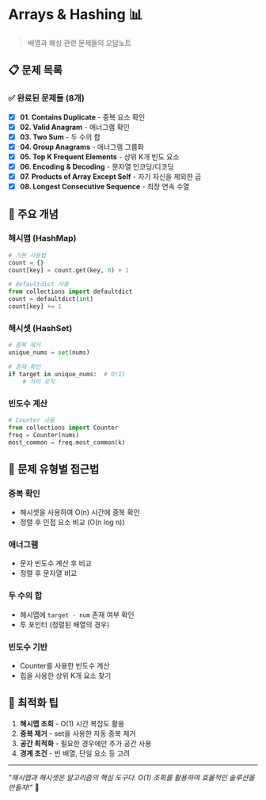 # Arrays & Hashing 📊

> 배열과 해싱 관련 문제들의 오답노트

## 📋 문제 목록

### ✅ **완료된 문제들** (8개)
- [x] **01. Contains Duplicate** - 중복 요소 확인
- [x] **02. Valid Anagram** - 애너그램 확인
- [x] **03. Two Sum** - 두 수의 합
- [x] **04. Group Anagrams** - 애너그램 그룹화
- [x] **05. Top K Frequent Elements** - 상위 K개 빈도 요소
- [x] **06. Encoding & Decoding** - 문자열 인코딩/디코딩
- [x] **07. Products of Array Except Self** - 자기 자신을 제외한 곱
- [x] **08. Longest Consecutive Sequence** - 최장 연속 수열

## 🔧 주요 개념

### **해시맵 (HashMap)**
```python
# 기본 사용법
count = {}
count[key] = count.get(key, 0) + 1

# defaultdict 사용
from collections import defaultdict
count = defaultdict(int)
count[key] += 1
```

### **해시셋 (HashSet)**
```python
# 중복 제거
unique_nums = set(nums)

# 존재 확인
if target in unique_nums:  # O(1)
    # 처리 로직
```

### **빈도수 계산**
```python
# Counter 사용
from collections import Counter
freq = Counter(nums)
most_common = freq.most_common(k)
```

## 📝 문제 유형별 접근법

### **중복 확인**
- 해시셋을 사용하여 O(n) 시간에 중복 확인
- 정렬 후 인접 요소 비교 (O(n log n))

### **애너그램**
- 문자 빈도수 계산 후 비교
- 정렬 후 문자열 비교

### **두 수의 합**
- 해시맵에 `target - num` 존재 여부 확인
- 투 포인터 (정렬된 배열의 경우)

### **빈도수 기반**
- Counter를 사용한 빈도수 계산
- 힙을 사용한 상위 K개 요소 찾기

## 🚀 최적화 팁

1. **해시맵 조회** - O(1) 시간 복잡도 활용
2. **중복 제거** - set을 사용한 자동 중복 제거
3. **공간 최적화** - 필요한 경우에만 추가 공간 사용
4. **경계 조건** - 빈 배열, 단일 요소 등 고려

---

*"해시맵과 해시셋은 알고리즘의 핵심 도구다. O(1) 조회를 활용하여 효율적인 솔루션을 만들자!"* 🚀
